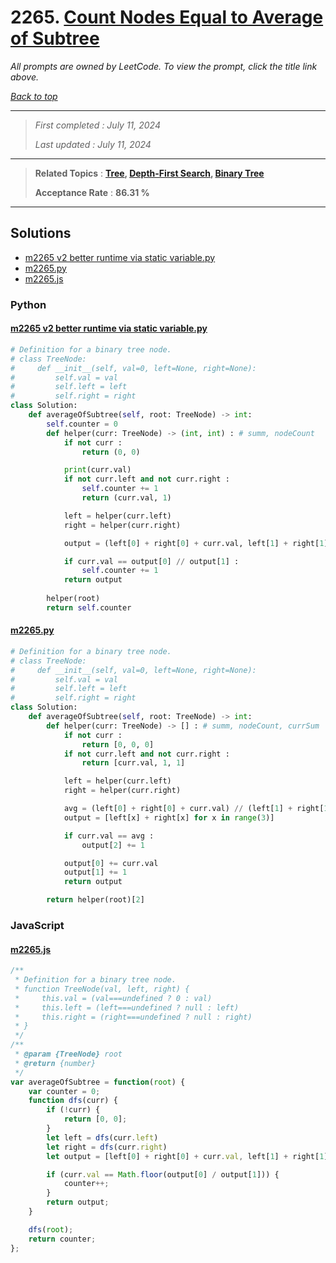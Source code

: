 # 2265. [Count Nodes Equal to Average of Subtree](<https://leetcode.com/problems/count-nodes-equal-to-average-of-subtree>)

*All prompts are owned by LeetCode. To view the prompt, click the title link above.*

*[Back to top](<../README.md>)*

------

> *First completed : July 11, 2024*
>
> *Last updated : July 11, 2024*

------

> **Related Topics** : **[Tree](<by_topic/Tree.md>), [Depth-First Search](<by_topic/Depth-First Search.md>), [Binary Tree](<by_topic/Binary Tree.md>)**
>
> **Acceptance Rate** : **86.31 %**

------

## Solutions

- [m2265 v2 better runtime via static variable.py](<../my-submissions/m2265 v2 better runtime via static variable.py>)
- [m2265.py](<../my-submissions/m2265.py>)
- [m2265.js](<../my-submissions/m2265.js>)
### Python
#### [m2265 v2 better runtime via static variable.py](<../my-submissions/m2265 v2 better runtime via static variable.py>)
```Python
# Definition for a binary tree node.
# class TreeNode:
#     def __init__(self, val=0, left=None, right=None):
#         self.val = val
#         self.left = left
#         self.right = right
class Solution:
    def averageOfSubtree(self, root: TreeNode) -> int:
        self.counter = 0
        def helper(curr: TreeNode) -> (int, int) : # summ, nodeCount
            if not curr :
                return (0, 0)

            print(curr.val)
            if not curr.left and not curr.right :
                self.counter += 1
                return (curr.val, 1)

            left = helper(curr.left)
            right = helper(curr.right)

            output = (left[0] + right[0] + curr.val, left[1] + right[1] + 1)

            if curr.val == output[0] // output[1] :
                self.counter += 1
            return output
        
        helper(root)
        return self.counter
```

#### [m2265.py](<../my-submissions/m2265.py>)
```Python
# Definition for a binary tree node.
# class TreeNode:
#     def __init__(self, val=0, left=None, right=None):
#         self.val = val
#         self.left = left
#         self.right = right
class Solution:
    def averageOfSubtree(self, root: TreeNode) -> int:
        def helper(curr: TreeNode) -> [] : # summ, nodeCount, currSum
            if not curr :
                return [0, 0, 0]
            if not curr.left and not curr.right :
                return [curr.val, 1, 1]

            left = helper(curr.left)
            right = helper(curr.right)

            avg = (left[0] + right[0] + curr.val) // (left[1] + right[1] + 1)
            output = [left[x] + right[x] for x in range(3)]

            if curr.val == avg :
                output[2] += 1

            output[0] += curr.val
            output[1] += 1
            return output

        return helper(root)[2]
```

### JavaScript
#### [m2265.js](<../my-submissions/m2265.js>)
```JavaScript
/**
 * Definition for a binary tree node.
 * function TreeNode(val, left, right) {
 *     this.val = (val===undefined ? 0 : val)
 *     this.left = (left===undefined ? null : left)
 *     this.right = (right===undefined ? null : right)
 * }
 */
/**
 * @param {TreeNode} root
 * @return {number}
 */
var averageOfSubtree = function(root) {
    var counter = 0;
    function dfs(curr) {
        if (!curr) {
            return [0, 0];
        }
        let left = dfs(curr.left)
        let right = dfs(curr.right)
        let output = [left[0] + right[0] + curr.val, left[1] + right[1] + 1];

        if (curr.val == Math.floor(output[0] / output[1])) {
            counter++;
        }
        return output;
    }

    dfs(root);
    return counter;
};
```

